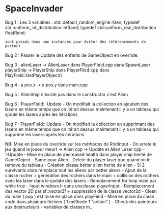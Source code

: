 # SpaceInvader

Bug 1 : 
	Les 3 variables : 
		std::default_random_engine rGen;
		typedef std::uniform_int_distribution<int> intRand;
		typedef std::uniform_real_distribution<float> floatRand;

	sont passés dans une instances pour éviter des référencements de partout

Bug 2 :
	Passer le Update des enfants de GameObject en override.

Bug 3 :
 	alienLaser -> AlienLaser dans PlayerField.cpp dans SpawnLaser
	playerShip -> PlayerShip dans PlayerFiled.cpp dans PlayField::GetPlayerObject()

Bug 4 :
	a.pos.x -> a.pos.y dans main.cpp

Bug 5 : 
	AlienShip n'existe pas dans le constructor c'est Alien

Bug 6 : 
	PlayerField:: Update 
		- On modifiait la collection en ajoutant des lasers en même temps 
		que on itérait dessus maintenant il y a un tableau qui ajoute les lasers après les itérations

Bug 7 :
	PlayerField:: Update 
		- On modifiait la collection en supprimant des lasers en même temps 
		que on itérait dessus maintenant il y a un tableau qui supprime les lasers après les itérations

NB: 
	Mise en place du override sur les méthodes de RndInput 
        - On arrete le jeu quand le joueur meurt -> Alien cpp -> Update et Alien Laser cpp ->Update 
	- Mise en place de decreased health dans player ship hérité de GameObject 
	- Same pour Alien 
	- Delete du player laser que quand on le remove du tableau
        - Création classe better alien herite de alien
	- Si 2 survivants alors remplace tout les aliens par better aliens
	- Ajout de la classe rocher + génération des rochers dans le main + collision des rochers avec les laser dans le update des lasers
	- Remplacement for loop main par while true 
	- Input windows.h dans uneclasse playerInput 
	- Remplacement des vector 2D par sf::vector2f + suppression de la classe vector2d
	- Clean du main ( pop ) est mise en place dans playField
	- Mise en place du clean code dans plusieurs fichiers ( 1 méthode 1 "action" ) 
	- Check des pointeurs aux destructeurs
	- variables de classes m_

